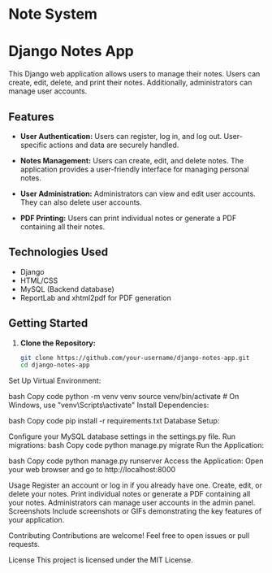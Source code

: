 # Note System
 
# Django Notes App

This Django web application allows users to manage their notes. Users can create, edit, delete, and print their notes. Additionally, administrators can manage user accounts.

## Features

- **User Authentication:** Users can register, log in, and log out. User-specific actions and data are securely handled.

- **Notes Management:** Users can create, edit, and delete notes. The application provides a user-friendly interface for managing personal notes.

- **User Administration:** Administrators can view and edit user accounts. They can also delete user accounts.

- **PDF Printing:** Users can print individual notes or generate a PDF containing all their notes.

## Technologies Used

- Django
- HTML/CSS
- MySQL (Backend database)
- ReportLab and xhtml2pdf for PDF generation

## Getting Started

1. **Clone the Repository:**
   ```bash
   git clone https://github.com/your-username/django-notes-app.git
   cd django-notes-app
Set Up Virtual Environment:

bash
Copy code
python -m venv venv
source venv/bin/activate  # On Windows, use "venv\Scripts\activate"
Install Dependencies:

bash
Copy code
pip install -r requirements.txt
Database Setup:

Configure your MySQL database settings in the settings.py file.
Run migrations:
bash
Copy code
python manage.py migrate
Run the Application:

bash
Copy code
python manage.py runserver
Access the Application:
Open your web browser and go to http://localhost:8000

Usage
Register an account or log in if you already have one.
Create, edit, or delete your notes.
Print individual notes or generate a PDF containing all your notes.
Administrators can manage user accounts in the admin panel.
Screenshots
Include screenshots or GIFs demonstrating the key features of your application.

Contributing
Contributions are welcome! Feel free to open issues or pull requests.

License
This project is licensed under the MIT License.






